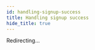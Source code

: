 ```yaml
---
id: handling-signup-success
title: Handling signup success
hide_title: true
---
```


Redirecting...

<script>
window.location.href="../handling-signinup-success"
</script>